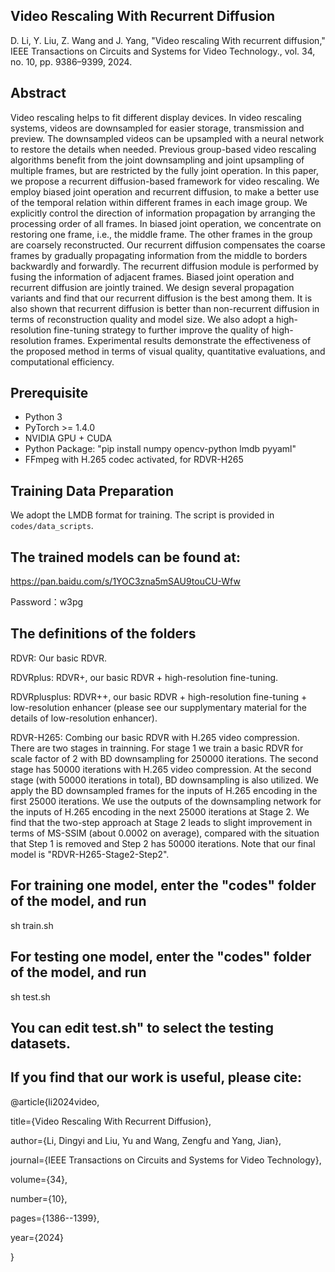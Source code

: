## Video Rescaling With Recurrent Diffusion
D. Li, Y. Liu, Z. Wang and J. Yang, "Video rescaling With recurrent diffusion," IEEE Transactions on Circuits and Systems for Video Technology., vol. 34, no. 10, pp. 9386–9399, 2024.

## Abstract
Video rescaling helps to fit different display devices. In video rescaling systems, videos are downsampled for easier storage, transmission and preview. The downsampled videos can be upsampled with a neural network to restore the details when needed. Previous group-based video rescaling algorithms benefit from the joint downsampling and joint upsampling of multiple frames, but are restricted by the fully joint operation. In this paper, we propose a recurrent diffusion-based framework for video rescaling. We employ biased joint operation and recurrent diffusion, to make a better use of the temporal relation within different frames in each image group. We explicitly control the direction of information propagation by arranging the processing order of all frames. In biased joint operation, we concentrate on restoring one frame, i.e., the middle frame. The other frames in the group are coarsely reconstructed. Our recurrent diffusion compensates the coarse frames by gradually propagating information from the middle to borders backwardly and forwardly. The recurrent diffusion module is performed by fusing the information of adjacent frames. Biased joint operation and recurrent diffusion are jointly trained. We design several propagation variants and find that our recurrent diffusion is the best among them. It is also shown that recurrent diffusion is better than non-recurrent diffusion in terms of reconstruction quality and model size. We also adopt a high-resolution fine-tuning strategy to further improve the quality of high-resolution frames. Experimental results demonstrate the effectiveness of the proposed method in terms of visual quality, quantitative evaluations, and computational efficiency.

## Prerequisite
- Python 3
- PyTorch >= 1.4.0
- NVIDIA GPU + CUDA
- Python Package: "pip install numpy opencv-python lmdb pyyaml"
- FFmpeg with H.265 codec activated, for RDVR-H265

## Training Data Preparation
We adopt the LMDB format for training. The script is provided in `codes/data_scripts`.

## The trained models can be found at:

https://pan.baidu.com/s/1YOC3zna5mSAU9touCU-Wfw

Password：w3pg

## The definitions of the folders

RDVR: Our basic RDVR.

RDVRplus: RDVR+, our basic RDVR + high-resolution fine-tuning.

RDVRplusplus: RDVR++, our basic RDVR + high-resolution fine-tuning + low-resolution enhancer (please see our supplymentary material for the details of low-resolution enhancer).

RDVR-H265: Combing our basic RDVR with H.265 video compression. There are two stages in trainning. For stage 1 we train a basic RDVR for scale factor of 2 with BD downsampling for 250000 iterations. The second stage has 50000 iterations with H.265 video compression. At the second stage (with 50000 iterations in total), BD downsampling is also utilized. We apply the BD downsampled frames for the inputs of H.265 encoding in the first 25000 iterations. We use the outputs of the downsampling network for the inputs of H.265 encoding in the next 25000 iterations at Stage 2. We find that the two-step approach at Stage 2 leads to slight improvement in terms of MS-SSIM (about 0.0002 on average), compared with the situation that Step 1 is removed and Step 2 has 50000 iterations. Note that our final model is "RDVR-H265-Stage2-Step2".

## For training one model, enter the "codes" folder of the model, and run

sh train.sh

## For testing one model, enter the "codes" folder of the model, and run

sh test.sh

## You can edit test.sh" to select the testing datasets.

## If you find that our work is useful, please cite:

@article{li2024video,

  title={Video Rescaling With Recurrent Diffusion},
  
  author={Li, Dingyi and Liu, Yu and Wang, Zengfu and Yang, Jian},
  
  journal={IEEE Transactions on Circuits and Systems for Video Technology},
  
  volume={34},
  
  number={10},
  
  pages={1386--1399},
  
  year={2024}
  
}
